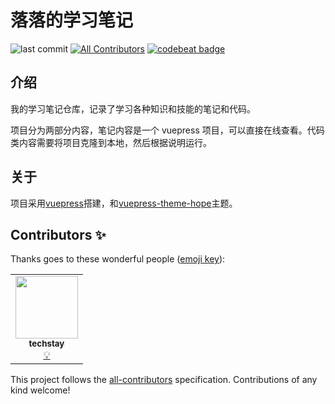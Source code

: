 # 落落的学习笔记

![last commit](https://img.shields.io/github/last-commit/techstay/studyNotes)
[![All Contributors](https://img.shields.io/badge/all_contributors-1-orange.svg?style=flat-square)](#contributors-✨)
[![codebeat badge](https://codebeat.co/badges/ac8f94b6-0d8b-4fd1-8606-1be38bcfe39c)](https://codebeat.co/projects/github-com-techstay-studynotes-main)

## 介绍

我的学习笔记仓库，记录了学习各种知识和技能的笔记和代码。

项目分为两部分内容，笔记内容是一个 vuepress 项目，可以直接在线查看。代码类内容需要将项目克隆到本地，然后根据说明运行。

## 关于

项目采用[vuepress](https://v2.vuepress.vuejs.org/zh/)搭建，和[vuepress-theme-hope](https://vuepress-theme-hope.github.io/v2/zh/)主题。

## Contributors ✨

Thanks goes to these wonderful people ([emoji key](https://allcontributors.org/docs/en/emoji-key)):

<!-- ALL-CONTRIBUTORS-LIST:START - Do not remove or modify this section -->
<!-- prettier-ignore-start -->
<!-- markdownlint-disable -->
<table>
  <tr>
    <td align="center"><a href="http://techstay.life"><img src="https://avatars.githubusercontent.com/u/7893448?v=4?s=100" width="100px;" alt=""/><br /><sub><b>techstay</b></sub></a><br /><a href="#example-techstay" title="Examples">💡</a></td>
  </tr>
</table>

<!-- markdownlint-restore -->
<!-- prettier-ignore-end -->

<!-- ALL-CONTRIBUTORS-LIST:END -->

This project follows the [all-contributors](https://github.com/all-contributors/all-contributors) specification. Contributions of any kind welcome!
